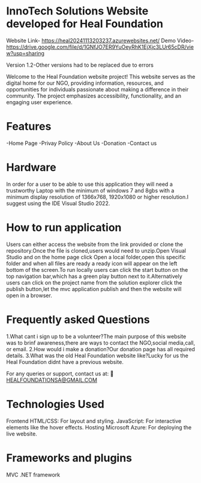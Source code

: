  # InnoTech Solutions Website developed for Heal Foundation
 Website Link- https://heal20241113203237.azurewebsites.net/
 Demo Video- https://drive.google.com/file/d/1GNfJO7ER9YuOeyRhK1EjXjc3LUr65cDR/view?usp=sharing

Version 1.2-Other versions had to be replaced due to errors

Welcome to the Heal Foundation website project! This website serves as the digital home for our NGO, providing information, resources, and opportunities for individuals passionate about making a difference in their community. The project emphasizes accessibility, functionality, and an engaging user experience.

# Features
-Home Page
-Privay Policy
-About Us
-Donation 
-Contact us

# Hardware 
In order for a user to be able to use this application they will need a trustworthy Laptop with the minimum of windows 7 and 8gbs with a minimum display resolution of 1366x768, 1920x1080 or higher resolution.I suggest using the IDE Visual Studio 2022.

# How to run application
Users can either access the website from the link provided or clone the repository.Once the file is cloned,users would need to unzip.Open Visual Studio and on the home page click Open a local folder,open this specific folder and when all files are ready a ready icon will appear on the left bottom of the screen.To run locally users can click the start button on the top navigation bar,which has a green play button next to it.Alternatively users can click on the project name  from the solution explorer click the publish button,let the mvc application publish and then the website will open in a browser.

# Frequently asked Questions
1.What cant i sign up to be a volunteer?The main purpose of this website was to brinf awareness,there are ways to contact the NGO,social media,call, or email.
2.How would i make a donation?Our donation page has all required details.
3.What was the old Heal Foundation website like?Lucky for us the Heal Foundation didnt have a previous website.




For any queries or support, contact us at:
📩 HEALFOUNDATIONSA@GMAIL.COM 


# Technologies Used
Frontend
HTML/CSS: For layout and styling.
JavaScript: For interactive elements like the hover effects.
Hosting
Microsoft Azure: For deploying the live website.
# Frameworks and plugins
MVC .NET framework
